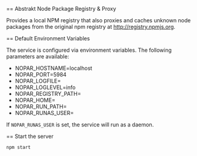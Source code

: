 == Abstrakt Node Package Registry & Proxy

Provides a local NPM registry that also proxies and caches unknown node packages
from the original npm registry at http://registry.npmjs.org.

== Default Environment Variables

The service is configured via environment variables. The following parameters
are available:

* NOPAR_HOSTNAME=localhost
* NOPAR_PORT=5984
* NOPAR_LOGFILE=
* NOPAR_LOGLEVEL=info
* NOPAR_REGISTRY_PATH=
* NOPAR_HOME=
* NOPAR_RUN_PATH=
* NOPAR_RUNAS_USER=

If ``NOPAR_RUNAS_USER`` is set, the service will run as a daemon.

== Start the server

``npm start``
